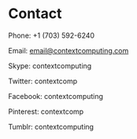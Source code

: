 # Contact

Phone: +1 (703) 592-6240

Email: email@contextcomputing.com

Skype: contextcomputing

Twitter: contextcomp

Facebook: contextcomputing

Pinterest: contextcomp

Tumblr: contextcomputing
